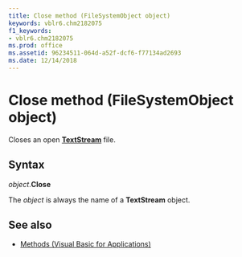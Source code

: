 ```yaml
---
title: Close method (FileSystemObject object)
keywords: vblr6.chm2182075
f1_keywords:
- vblr6.chm2182075
ms.prod: office
ms.assetid: 96234511-064d-a52f-dcf6-f77134ad2693
ms.date: 12/14/2018
---
```



# Close method (FileSystemObject object)

Closes an open **[TextStream](textstream-object.md)** file.

## Syntax

_object_.**Close**

The _object_ is always the name of a **TextStream** object.

## See also

- [Methods (Visual Basic for Applications)](../methods-visual-basic-for-applications.md)